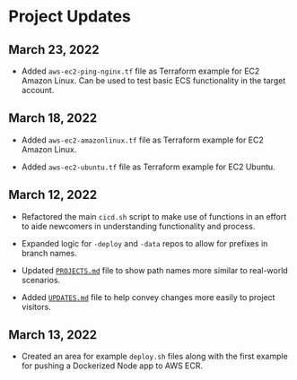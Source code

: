 # Project Updates

## March 23, 2022  

* Added `aws-ec2-ping-nginx.tf` file as Terraform example for EC2 Amazon Linux.  Can be used to test basic ECS functionality in the target account.

## March 18, 2022  

* Added `aws-ec2-amazonlinux.tf` file as Terraform example for EC2 Amazon Linux.

* Added `aws-ec2-ubuntu.tf` file as Terraform example for EC2 Ubuntu.

## March 12, 2022  

* Refactored the main `cicd.sh` script to make use of functions in an effort to aide newcomers in understanding functionality and process.

* Expanded logic for `-deploy` and `-data` repos to allow for prefixes in branch names.

* Updated [`PROJECTS.md`](./PROJECTS.md) file to show path names more similar to real-world scenarios.

* Added [`UPDATES.md`](./UPDATES.md) file to help convey changes more easily to project visitors.

## March 13, 2022  

* Created an area for example `deploy.sh` files along with the first example for pushing a Dockerized Node app to AWS ECR.  